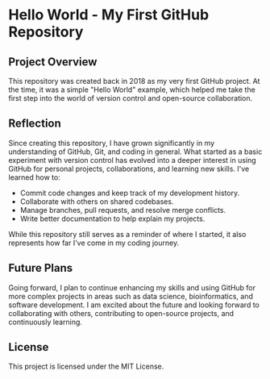 # Hello World - My First GitHub Repository

## Project Overview

This repository was created back in 2018 as my very first GitHub project. At the time, it was a simple "Hello World" example, which helped me take the first step into the world of version control and open-source collaboration.

## Reflection

Since creating this repository, I have grown significantly in my understanding of GitHub, Git, and coding in general. What started as a basic experiment with version control has evolved into a deeper interest in using GitHub for personal projects, collaborations, and learning new skills. I've learned how to:

- Commit code changes and keep track of my development history.
- Collaborate with others on shared codebases.
- Manage branches, pull requests, and resolve merge conflicts.
- Write better documentation to help explain my projects.

While this repository still serves as a reminder of where I started, it also represents how far I've come in my coding journey.

## Future Plans

Going forward, I plan to continue enhancing my skills and using GitHub for more complex projects in areas such as data science, bioinformatics, and software development. I am excited about the future and looking forward to collaborating with others, contributing to open-source projects, and continuously learning.

## License

This project is licensed under the MIT License.
